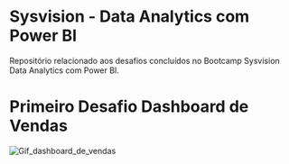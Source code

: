 # Sysvision - Data Analytics com Power BI

Repositório relacionado aos desafios concluídos no Bootcamp Sysvision Data Analytics com Power BI.

# Primeiro Desafio Dashboard de Vendas

![Gif_dashboard_de_vendas](https://github.com/user-attachments/assets/1e9a83b2-4562-4bcb-9671-f57d4d703266)
